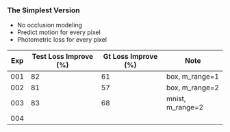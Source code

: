 ### The Simplest Version

- No occlusion modeling
- Predict motion for every pixel
- Photometric loss for every pixel



| Exp | Test Loss Improve (%) | Gt Loss Improve (%) | Note |
| ------------- | ----------- | ----------- | ----------- | 
| 001 | 82 | 61 | box, m_range=1 |
| 002 | 81 | 57 | box, m_range=2 |
| 003 | 83 | 68 | mnist, m_range=2 |
| 004 | | | |

